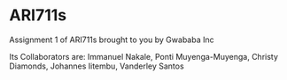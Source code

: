 # ARI711s
Assignment 1 of ARI711s brought to you by Gwababa Inc

Its Collaborators are:
Immanuel Nakale,
Ponti Muyenga-Muyenga,
Christy Diamonds,
Johannes Iitembu,
Vanderley Santos
